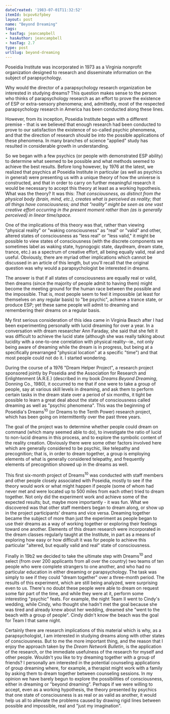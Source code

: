 ```yaml
---
dateCreated: '1983-07-01T11:32:52'
itemId: bcpov6zfpbey
layout: post
name: "Beyond Dreaming"
tags:
- hasTag: jeancampbell
- hasAuthor: jeancampbell
- hasTag: 2.7
type: post
urlSlug: beyond-dreaming
---
```


Poseidia Institute was incorporated in 1973 as a Virginia nonprofit organization designed to research and disseminate information on the subject of parapsychology. 

Why would the director of a parapsychology research organization be interested in studying dreams? This question makes sense to the person who thinks of parapsychology research as an effort to prove the existence of ESP or extra-sensory phenomena; and, admittedly, most of the respected parapsychology research in America has been conducted along these lines. 

However, from its inception, Poseidia Institute began with a different premise - that is we believed that enough research had been conducted to prove to our satisfaction the existence of so-called psychic phenomena, and that the direction of research should be into the possible applications of these phenomena. In many branches of science "applied" study has resulted in considerable growth in understanding.

So we began with a few psychics (or people with demonstrated ESP ability) to determine what seemed to be possible and what methods seemed to achieve the best results. Before long however, by 1976 at the latest, we realized that psychics at Poseidia Institute in particular (as well as psychics in general) were presenting us with a unique theory of how the universe is constructed, and that in order to carry on further meaningful research it would be necessary to accept this theory at least as a working hypothesis. What was the theory? It was this: *That consciousness, as distinct from the physical body (brain, mind, etc.), creates what is perceived as reality; that all things have consciousness; and that "reality" might be seen as one vast creative effort occurring in the present moment rather than (as is generally perceived) in linear time/space.* 

One of the implications of this theory was that, rather than viewing "physical reality" or "waking consciousness" as "real" or "valid" and other, altered states of consciousness as "less real" or "less valid," it might be possible to view states of consciousness (with the discrete components we sometimes label as waking state, hypnogogic state, daydream, dream state, trance, etc.) as a spectrum of creative effort, all being equally valid, real and useful. Obviously, there are myriad other implications which cannot be discussed in an article of this length, but you'll recall that the original question was why would a parapsychologist be interested in dreams. 

The answer is that if all states of consciousness are equally real or valid, then dreams (since the majority of people admit to having them) might become the meeting ground for the human race between the possible and the impossible. That is, most people seem to feel it impossible (at least for themselves on any regular basis) to "be psychic", achieve a trance state, or produce ESP; yet these same people will admit to dreaming and remembering their dreams on a regular basis. 

My first serious consideration of this idea came in Virginia Beach after I had been experimenting personally with lucid dreaming for over a year. In a conversation with dream researcher Ann Faraday, she said that she felt it was difficult to achieve the lucid state (although she was really talking about lucidity with a one-to-one correlation with physical reality--ie., not only being aware of dreaming while the dream is in progress, but being at a specifically prearranged "physical location" at a specific "time") and that most people could not do it. I started wondering. 

During the course of a 1976 "Dream Helper Project", a research project sponsored jointly by Poseidia and the Association for Research and Enlightenment (A.R.E.) (described in my book *Dreams Beyond Dreaming*, Donning Co., 1980), it occurred to me that if one were to take a group of people, say at various skill levels in dreaming, and ask them to perform certain tasks in the dream state over a period of six months, it tight be possible to learn a great deal about the state of consciousness called dreaming as well as "psychic phenomena". This was the beginning of Poseidia's Dreams<sup>10</sup> (or Dreams to the Tenth Power) research project, which has been going on intermittently over the past three years. 

The goal of the project was to determine whether people could dream on command (which many seemed able to do), to investigate the ratio of lucid to non-lucid dreams in this process, and to explore the symbolic content of the reality creation. Obviously there were some other factors involved here which are generally considered to be psychic, like telepathy and precognition; that is, in order to dream together, a group is employing elements of what is generally considered telepathy, and frequently elements of precognition showed up in the dreams as well. 

This first six-month project of Dreams<sup>10</sup> was conducted with staff members and other people closely associated with Poseidia, mostly to see if the theory would work or what might happen if people (some of whom had never met and were located up to 500 miles from each other) tried to dream together. Not only did the experiment work and achieve some of the expected results; but, maybe more importantly - it was fun. What we discovered was that other staff members began to dream along, or show up in the project participants' dreams and vice versa. Dreaming together became the subject of more than just the experiment as people began to use their dreams as a way of working together or exploring their feelings toward one another. Elements of this dream research were incorporated in the dream classes regularly taught at the Institute, in part as a means of exploring how easy or how difficult it was for people to achieve this particular "altered, but equally valid and real" state of consciousness. 

Finally in 19b2 we decided to take the ultimate step with Dreams<sup>10</sup> and select (from over 200 applicants from all over the country) two teams of ten people who were complete strangers to one another, and who had no particular education in either dreaming or parapsychology. The task was simply to see if they could "dream together" over a three-month period. The results of this experiment, which are still being analyzed, were surprising even to us. There's no doubt these people were able to dream on request some fair part of the time, and while they were at it, perform some interesting "psychic" feats. For example, the night Team II went to Cindy's wedding, while Cindy, who thought she hadn't met the goal because she was tired and already knew about her wedding, dreamed she "went to the beach with a group of people". Cindy didn't know the beach was the goal for Team I that same night. 

Certainly there are research implications of this material which is why, as a parapsychologist, I am interested in studying dreams along with other states of consciousness. But to me the more important thing, and the reason that I enjoy the approach taken by the *Dream Network Bulletin*, is the application of the research, or the immediate usefulness of the research for myself and other people. Wouldn't you like to try dreaming together with a group of friends? I personally am interested in the potential counseling applications of group dreaming where, for example, a therapist might work with a family by asking them to dream together between counseling sessions. In my opinion we have barely begun to explore the possibilities of consciousness, either in dreaming or "beyond dreaming". Perhaps if we were willing to accept, even as a working hypothesis, the theory presented by psychics that one state of consciousness is as real or as valid as another, it would help us all to alleviate the problems caused by drawing rigid lines between possible and impossible, real and "just my imagination".


